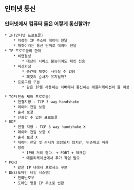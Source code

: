 ## 인터넷 통신

### 인터넷에서 컴퓨터 둘은 어떻게 통신할까?
	* IP(인터넷 프로토콜)
		* 지정한 IP 주소에 데이터 전달
		* 패킷이라는 통신 단위로 데이터 전달
	* IP 프로토콜의 한계
		* 비연결성
            * 대상이 서비스 불능이여도 패킷 전송
		* 비신뢰성
            * 중간에 패킷이 사라질 수 있음
            * 패킷의 순서가 유지될까?
		* 프로그램 구분
            * 같은 IP를 사용하는 서버에서 통신하는 애플리케이션이 둘 이상

    * TCP(전송 제어 프로토콜)
        * 연결지향 - TCP 3 way handshake
        * 데이터 전달 보증
        * 순서 보장
        * 신뢰할 수 있는 프로토콜
    * UDP 
        * 연결 지향 - TCP 3 way handshake X
        * 데이터 전달 보증 X
        * 순서 보장 X
        * 데이터 전달 및 순서가 보장되지 않지만, 단순하고 빠름
        * 정리
            * IP와 거의 같다. + PORT + 체크섬
            * 애플리케이션에서 추가 작업 필요
    * PORT
        * 같은 IP 내에서 프로세스 구분
    * DNS(도메인 네임 시스템)
        * 전화번호부
        * 도메인 명을 IP 주소로 변환
